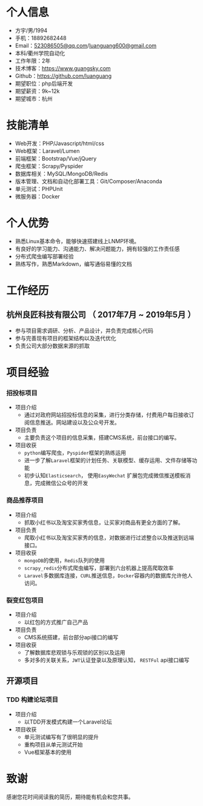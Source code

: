 # 个人信息
 - 方宇/男/1994
  - 手机：18892682448
 - Email：523086505@qq.com/luanguang600@gmail.com
 - 本科/衢州学院自动化
 - 工作年限：2年
 - 技术博客：https://www.guangsky.com
 - Github：https://github.com/luanguang
 - 期望职位：php后端开发
 - 期望薪资：9k~12k
 - 期望城市：杭州

# 技能清单

- Web开发：PHP/Javascript/html/css
- Web框架：Laravel/Lumen
- 前端框架：Bootstrap/Vue/jQuery
- 爬虫框架：Scrapy/Pyspider
- 数据库相关：MySQL/MongoDB/Redis
- 版本管理、文档和自动化部署工具：Git/Composer/Anaconda
- 单元测试：PHPUnit
- 微服务器：Docker

# 个人优势
- 熟悉Linux基本命令，能够快速搭建线上LNMP环境。
- 有良好的学习能力、沟通能力、解决问题能力，拥有较强的工作责任感
- 分布式爬虫编写部署经验
- 熟练写作，熟悉Markdown，编写通俗易懂的文档

# 工作经历

## 杭州良匠科技有限公司 （ 2017年7月 ~ 2019年5月 ）
- 参与项目需求调研、分析、产品设计，并负责完成核心代码
- 参与完善现有项目的框架结构以及迭代优化
- 负责公司大部分数据来源的抓取

# 项目经验
### 招投标项目
- 项目介绍
    - 通过对政府网站招投标信息的采集，进行分类存储，付费用户每日接收订阅信息推送。网站建设以及公众号开发。
- 项目负责
    - 主要负责这个项目的信息采集，搭建CMS系统，前台接口的编写。
- 项目收获
    - `python`编写爬虫，`Pyspider`框架的熟练运用
    - 进一步了解`Laravel`框架的计划任务、关联模型、缓存运用、文件存储等功能
    - 初步认知`Elasticsearch`， 使用`EasyWechat` 扩展包完成微信推送模板消息，完成微信公众号的开发

### 商品推荐项目
- 项目介绍
    - 抓取小红书以及淘宝买家秀信息，让买家对商品有更全方面的了解。
- 项目负责
    - 爬取小红书以及淘宝买家秀的信息，对数据进行过滤整合以及推送到远端接口。
- 项目收获
    - `mongoDB`的使用，`Redis`队列的使用
    - `scrapy_redis`分布式爬虫编写，部署到六台机器上提高爬取效率
    - `Laravel`多数据库连接，`CURL`推送信息，`Docker`容器内的数据库允许他人访问。

### 裂变红包项目
- 项目介绍
    - 以红包的方式推广自己产品
- 项目负责
    - CMS系统搭建，前台部分api接口的编写
- 项目收获
    - 了解数据库悲观锁与乐观锁的区别以及运用
    - 多对多的关联关系，`JWT`认证登录以及原理认知， `RESTFul` api接口编写

## 开源项目
### TDD 构建论坛项目
- 项目介绍
    - 以TDD开发模式构建一个Laravel论坛
- 项目收获
    - 单元测试编写有了很明显的提升
    - 重构项目从单元测试开始
    - Vue框架基本的使用

# 致谢
感谢您花时间阅读我的简历，期待能有机会和您共事。
    
    